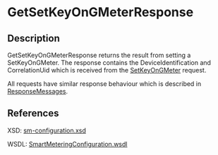 <!--
SPDX-FileCopyrightText: Contributors to the Documentation project

SPDX-License-Identifier: Apache-2.0
-->

# GetSetKeyOnGMeterResponse

## Description

GetSetKeyOnGMeterResponse returns the result from setting a SetKeyOnGMeter. The response contains the DeviceIdentification and CorrelationUid which is received from the [SetKeyOnGMeter](setkeyongmeter.md) request.

All requests have similar response behaviour which is described in [ResponseMessages](../../responsemessages.md).

## References

XSD: [sm-configuration.xsd](https://github.com/OSGP/open-smart-grid-platform/blob/development/osgp/shared/osgp-ws-smartmetering/src/main/resources/schemas/sm-configuration.xsd)

WSDL: [SmartMeteringConfiguration.wsdl](https://github.com/OSGP/open-smart-grid-platform/blob/development/osgp/shared/osgp-ws-smartmetering/src/main/resources/SmartMeteringConfiguration.wsdl)

